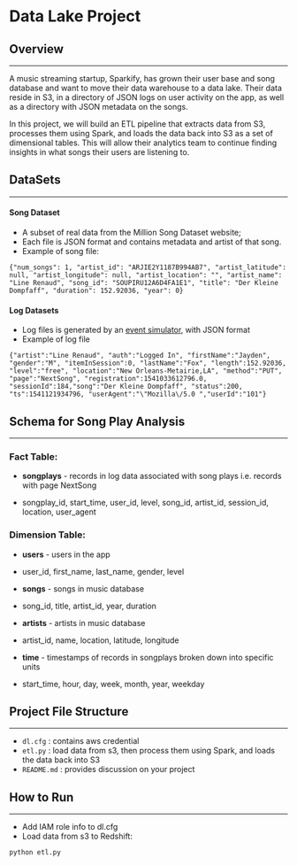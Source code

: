 # Data Lake Project




## Overview
---
A music streaming startup, Sparkify, has grown their user base and song database and want to move their data warehouse to a data lake. Their data reside in S3, in a directory of JSON logs on user activity on the app, as well as a directory with JSON metadata on the songs.

In this project, we will build an ETL pipeline that extracts data from S3, processes them using Spark, and loads the data back into S3 as a set of dimensional tables. This will allow their analytics team to continue finding insights in what songs their users are listening to.


## DataSets
---
#### Song Dataset
 - A subset of real data from the Million Song Dataset website; 
 - Each file is JSON format and contains metadata and artist of that song. 
 - Example of song file:

``` 
{"num_songs": 1, "artist_id": "ARJIE2Y1187B994AB7", "artist_latitude": null, "artist_longitude": null, "artist_location": "", "artist_name": "Line Renaud", "song_id": "SOUPIRU12A6D4FA1E1", "title": "Der Kleine Dompfaff", "duration": 152.92036, "year": 0}
```

#### Log Datasets
 - Log files is generated by an [event simulator](https://github.com/Interana/eventsim), with JSON format 
 - Example of log file
```
{"artist":"Line Renaud", "auth":"Logged In", "firstName":"Jayden", "gender":"M", "itemInSession":0, "lastName":"Fox", "length":152.92036, "level":"free", "location":"New Orleans-Metairie,LA", "method":"PUT", "page":"NextSong", "registration":1541033612796.0, "sessionId":184,"song":"Der Kleine Dompfaff", "status":200, "ts":1541121934796, "userAgent":"\"Mozilla\/5.0 ","userId":"101"}
```

## Schema for Song Play Analysis
---

### Fact Table:
* **songplays** - records in log data associated with song plays i.e. records with page NextSong
 - songplay_id, start_time, user_id, level, song_id, artist_id, session_id, location, user_agent

### Dimension Table:
* **users** - users in the app
 - user_id, first_name, last_name, gender, level

* **songs** - songs in music database
 - song_id, title, artist_id, year, duration

* **artists** - artists in music database
 - artist_id, name, location, latitude, longitude

* **time** - timestamps of records in songplays broken down into specific units
 - start_time, hour, day, week, month, year, weekday


## Project File Structure
---
- `dl.cfg` : contains aws credential
- `etl.py` : load data from s3, then process them using Spark, and loads the data back into S3 
- `README.md` : provides discussion on your project


## How to Run
---
- Add IAM role info to dl.cfg
- Load data from s3 to Redshift:

```
python etl.py
```